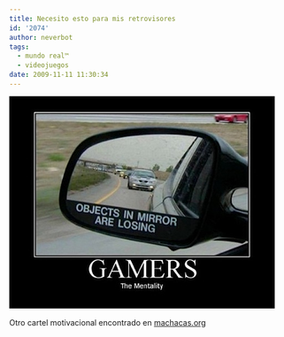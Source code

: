 ```yaml
---
title: Necesito esto para mis retrovisores
id: '2074'
author: neverbot
tags:
  - mundo real™
  - videojuegos
date: 2009-11-11 11:30:34
---
```


![200911111129.jpg](./necesito-esto-para-mis-retrovisores/200911111129.jpg)

Otro cartel motivacional encontrado en [machacas.org](http://www.machacas.org/carteles-motivacionales-vol-21)